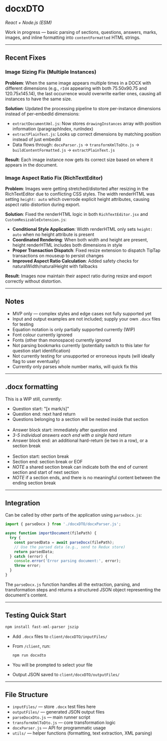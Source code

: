 ﻿# docxDTO


*React + Node.js (ESM)*

Work in progress — basic parsing of sections, questions, answers, marks, images, and inline formatting into `contentFormatted` HTML strings.

---

## Recent Fixes

### Image Sizing Fix (Multiple Instances)
**Problem**: When the same image appears multiple times in a DOCX with different dimensions (e.g., `rId4` appearing with both 75.50x90.75 and 120.75x145.14), the last occurrence would overwrite earlier ones, causing all instances to have the same size.

**Solution**: Updated the processing pipeline to store per-instance dimensions instead of per-embedId dimensions:
- `extractDocumentXml.js`: Now stores `drawingInstances` array with position information (paragraphIndex, runIndex)
- `extractPlainText.js`: Looks up correct dimensions by matching position instead of just embedId
- Data flows through: `docxParser.js` → `transformXmlToDto.js` → `buildContentFormatted.js` → `extractPlainText.js`

**Result**: Each image instance now gets its correct size based on where it appears in the document.

### Image Aspect Ratio Fix (RichTextEditor)
**Problem**: Images were getting stretched/distorted after resizing in the RichTextEditor due to conflicting CSS styles. The width renderHTML was setting `height: auto` which overrode explicit height attributes, causing aspect ratio distortion during export.

**Solution**: Fixed the renderHTML logic in both `RichTextEditor.jsx` and `CustomResizableExtension.js`:
- **Conditional Style Application**: Width renderHTML only sets `height: auto` when no height attribute is present
- **Coordinated Rendering**: When both width and height are present, height renderHTML includes both dimensions in style
- **Proper Transaction Dispatch**: Fixed resize extension to dispatch TipTap transactions on mouseup to persist changes
- **Improved Aspect Ratio Calculation**: Added safety checks for naturalWidth/naturalHeight with fallbacks

**Result**: Images now maintain their aspect ratio during resize and export correctly without distortion.

---

## Notes

- MVP only — complex styles and edge cases not fully supported yet
- Input and output examples are not included; supply your own `.docx` files for testing
- Equation notation is only partially supported currently (WIP)
- Font colour currently ignored
- Fonts (other than monospace) currently ignored
- Not parsing bookmarks currently (potentially switch to this later for question start identification)
- Not currently testing for unsupported or erroneous inputs (will ideally flag to user eventually)
- Currently only parses whole number marks, will quick fix this

---

## .docx formatting

This is a WIP still, currently:

- Question start: "[x mark/s]"
- Question end: next hard return
- Questions belonging to a section will be nested inside that section<br>
  <br>
- Answer block start: immediately after question end
- *3-5 individual answers each end with a single hard return*
- Answer block end: an additional hard-return (ie two in a row), or a section break<br>
  <br>
- Section start: section break
- Section end: section break or EOF
- *NOTE* a shared section break can indicate both the end of current section and start of next section
- *NOTE* if a section ends, and there is no meaningful content between the ending section break 

---

## Integration
Can be called by other parts of the application using `parseDocx.js`:

```javascript
import { parseDocx } from './docxDTO/docxParser.js';

async function importDocument(filePath) {
  try {
    const parsedData = await parseDocx(filePath);
    // Use the parsed data (e.g., send to Redux store)
    return parsedData;
  } catch (error) {
    console.error('Error parsing document:', error);
    throw error;
  }
}
```
The `parseDocx.js` function handles all the extraction, parsing, and transformation steps and returns a structured JSON object representing the document's content.

---

## Testing Quick Start

```bash
npm install fast-xml-parser jszip
```

- Add `.docx` files to `client/docxDTO/inputFiles/`
- From `/client`, run:

  ```bash
  npm run docxdto
  ```
- You will be prompted to select your file

- Output JSON saved to `client/docxDTO/outputFiles/`

---


## File Structure

- `inputFiles/` — store `.docx` test files here
- `outputFiles/` — generated JSON output files
- `parseDocxDto.js` — main runner script
- `transformXmlToDto.js` — core transformation logic
- `docxParser.js` — API for programmatic usage
- `utils/` — helper functions (formatting, text extraction, XML parsing)